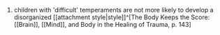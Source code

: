 1. children with 'difficult' temperaments are not more likely to develop a disorganized [[attachment style|style]]^[The Body Keeps the Score: [[Brain]], [[Mind]], and Body in the Healing of Trauma, p. 143]